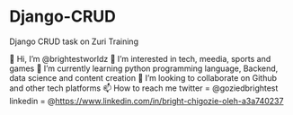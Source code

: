 # Django-CRUD
Django CRUD task on Zuri Training

👋 Hi, I’m @brightestworldz
👀 I’m interested in tech, meedia, sports and games
🌱 I’m currently learning python programming language, Backend, data science and content creation
💞️ I’m looking to collaborate on Github and other tech platforms
📫 How to reach me twitter = @goziedbrightest linkedin = @https://www.linkedin.com/in/bright-chigozie-oleh-a3a740237
